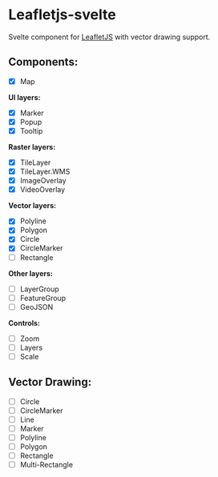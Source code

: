 # Leafletjs-svelte 

Svelte component for [LeafletJS](https://leafletjs.com/) with vector drawing support.


## Components:

- [x] Map
 
**UI layers:**
- [x] Marker
- [x] Popup
- [x] Tooltip

**Raster layers:**
- [x] TileLayer
- [x] TileLayer.WMS
- [x] ImageOverlay
- [x] VideoOverlay

**Vector layers:**
- [x] Polyline
- [x] Polygon
- [x] Circle
- [x] CircleMarker
- [ ] Rectangle

**Other layers:**
- [ ] LayerGroup
- [ ] FeatureGroup
- [ ] GeoJSON

**Controls:**
- [ ] Zoom
- [ ] Layers
- [ ] Scale

## Vector Drawing:

- [ ] Circle
- [ ] CircleMarker
- [ ] Line
- [ ] Marker
- [ ] Polyline
- [ ] Polygon
- [ ] Rectangle
- [ ] Multi-Rectangle
